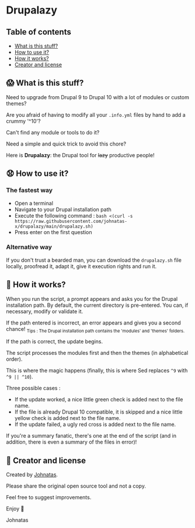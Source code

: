# Drupalazy
## Table of contents
- [What is this stuff?](#scream-what-is-this-stuff)
- [How to use it?](#anguished-how-to-use-it)
- [How it works?](#construction-how-it-works)
- [Creator and license](#bear-creator-and-license)

## :scream: What is this stuff?

Need to upgrade from Drupal 9 to Drupal 10 with a lot of modules or custom themes?

Are you afraid of having to modify all your `.info.yml` files by hand to add a crummy '^10'?

Can't find any module or tools to do it?

Need a simple and quick trick to avoid this chore?

Here is **Drupalazy**: the Drupal tool for ~~lazy~~ productive people!

## :anguished: How to use it?
### The fastest way
- Open a terminal
- Navigate to your Drupal installation path
- Execute the following command : `bash <(curl -s https://raw.githubusercontent.com/johnatas-x/drupalazy/main/drupalazy.sh)`
- Press enter on the first question

### Alternative way
If you don't trust a bearded man, you can download the `drupalazy.sh` file locally, proofread it, adapt it, give it execution rights and run it.
## :construction: How it works?
When you run the script, a prompt appears and asks you for the Drupal installation path. By default, the current directory is pre-entered. You can, if necessary, modify or validate it.

If the path entered is incorrect, an error appears and gives you a second chance!
<sub>Tips : The Drupal installation path contains the 'modules' and 'themes' folders.</sub>

If the path is correct, the update begins.

The script processes the modules first and then the themes (in alphabetical order).

This is where the magic happens (finally, this is where Sed replaces `^9` with `^9 || ^10`).

Three possible cases :
- If the update worked, a nice little green check is added next to the file name.
- If the file is already Drupal 10 compatible, it is skipped and a nice little yellow check is added next to the file name.
- If the update failed, a ugly red cross is added next to the file name.

If you're a summary fanatic, there's one at the end of the script (and in addition, there is even a summary of the files in error)!

## :bear: Creator and license
Created by [Johnatas](https://github.com/johnatas-x).

Please share the original open source tool and not a copy.

Feel free to suggest improvements.

Enjoy 🍻

Johnatas
